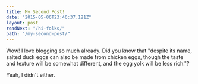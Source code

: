 ```yaml
---
title: My Second Post!
date: "2015-05-06T23:46:37.121Z"
layout: post
readNext: "/hi-folks/"
path: "/my-second-post/"
---
```


Wow! I love blogging so much already. Did you know that "despite its name, salted duck eggs can also be made from chicken eggs, though the taste and texture will be somewhat different, and the egg yolk will be less rich."?

Yeah, I didn't either.
